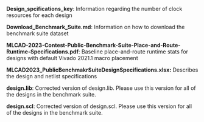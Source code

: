 
**Design_spcifications_key**:  Information regarding the number of clock resources for each design
 
**Download_Benchmark_Suite.md**:  Information on how to download the benchmark suite dataset

**MLCAD-2023-Contest-Public-Benchmark-Suite-Place-and-Route-Runtime-Specifications.pdf**: Baseline place-and-route runtime stats for designs with default Vivado 2021.1 macro placement
 
**MLCAD2023_PublicBenchmakrSuiteDesignSpecifications.xlsx:** Describes the design and netlist specifications

**design.lib**:  Corrected version of design.lib.  Please use this version for all of the designs in the benchmark suite.

**design.scl**:  Corrected version of design.scl.  Please use this version for all of the designs in the benchmark suite.
 
 
 
